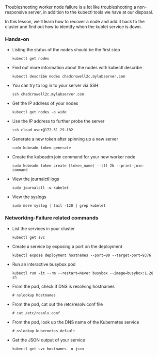 Troubleshooting worker node failure is a lot like troubleshooting a non-responsive server, in addition to the kubectl tools we have at our disposal. 

In this lesson, we’ll learn how to recover a node and add it back to the cluster and find out how to identify when the kublet service is down.

### Hands-on

* Listing the status of the nodes should be the first step

    `kubectl get nodes`

* Find out more information about the nodes with kubectl describe

    `kubectl describe nodes chadcrowell2c.mylabserver.com`

* You can try to log in to your server via SSH

    `ssh chadcrowell2c.mylabserver.com`

* Get the IP address of your nodes

    `kubectl get nodes -o wide`

* Use the IP address to further probe the server

    `ssh cloud_user@172.31.29.182`

* Generate a new token after spinning up a new server

    `sudo kubeadm token generate`

* Create the kubeadm join command for your new worker node

    `sudo kubeadm token create [token_name] --ttl 2h --print-join-command`

* View the journalctl logs

    `sudo journalctl -u kubelet`

* View the syslogs

    `sudo more syslog | tail -120 | grep kubelet`

### Networking-Failure related commands

* List the services in your cluster

    `kubectl get svc`

* Create a service by exposing a port on the deployment

    `kubectl expose deployment hostnames --port=80 --target-port=9376`

* Run an interactive busybox pod

    `kubectl run -it --rm --restart=Never busybox --image=busybox:1.28 sh`

* From the pod, check if DNS is resolving hostnames

    `# nslookup hostnames`

* From the pod, cat out the /etc/resolv.conf file

    `# cat /etc/resolv.conf`

* From the pod, look up the DNS name of the Kubernetes service

    `# nslookup kubernetes.default`

* Get the JSON output of your service

    `kubectl get svc hostnames -o json`
